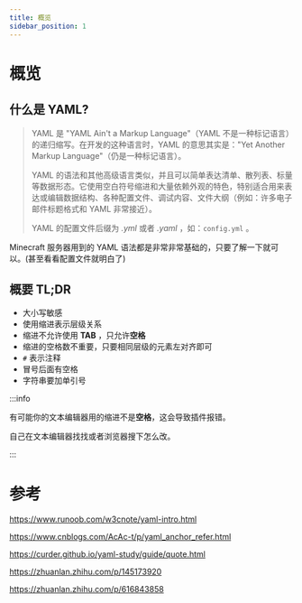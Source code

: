 ```yaml
---
title: 概览
sidebar_position: 1
---
```


# 概览

## 什么是 YAML?

> YAML 是 "YAML Ain't a Markup Language"（YAML 不是一种标记语言）的递归缩写。在开发的这种语言时，YAML 的意思其实是："Yet Another Markup Language"（仍是一种标记语言）。
>
> YAML 的语法和其他高级语言类似，并且可以简单表达清单、散列表、标量等数据形态。它使用空白符号缩进和大量依赖外观的特色，特别适合用来表达或编辑数据结构、各种配置文件、调试内容、文件大纲（例如：许多电子邮件标题格式和 YAML 非常接近）。
>
> YAML 的配置文件后缀为 *.yml* 或者 *.yaml* ，如：`config.yml` 。

Minecraft 服务器用到的 YAML 语法都是非常非常基础的，只要了解一下就可以。(甚至看看配置文件就明白了)



## 概要 TL;DR
- 大小写敏感
- 使用缩进表示层级关系
- 缩进不允许使用 **TAB** ，只允许**空格**
- 缩进的空格数不重要，只要相同层级的元素左对齐即可
- `#` 表示注释
- 冒号后面有空格
- 字符串要加单引号

:::info

有可能你的文本编辑器用的缩进不是**空格**，这会导致插件报错。

自己在文本编辑器找找或者浏览器搜下怎么改。

:::

# 参考

https://www.runoob.com/w3cnote/yaml-intro.html

https://www.cnblogs.com/AcAc-t/p/yaml_anchor_refer.html

https://curder.github.io/yaml-study/guide/quote.html

https://zhuanlan.zhihu.com/p/145173920

https://zhuanlan.zhihu.com/p/616843858
